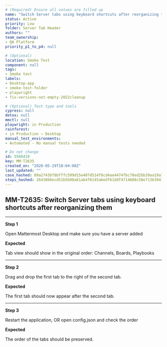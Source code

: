 ```yaml
---
# (Required) Ensure all values are filled up
name: "Switch Server tabs using keyboard shortcuts after reorganizing them"
status: Active
priority: Low
folder: Server Tab Header
authors: ""
team_ownership: 
- QA Platform
priority_p1_to_p4: null

# (Optional)
location: Smoke Test
component: null
tags: 
- Smoke test
labels: 
- Desktop-app
- smoke-test-folder
- playwright
- fix-versions-not-empty-2022cleanup

# (Optional) Test type and tools
cypress: null
detox: null
mmctl: null
playwright: in Production
rainforest: 
- in Production — Desktop
manual_test_environments: 
- Automated - No manual tests needed

# Do not change
id: 5566419
key: MM-T2635
created_on: "2020-05-29T18:04:08Z"
last_updated: ""
case_hashed: 09a2743bf8bfffc599d15e407d514f8cd4ae4474fbc70ed2bb39aa19a7028dc2d3b39f1f10bf20abeba1335e38a97f05
steps_hashed: 2643866ecd51b5b98a81ab4f8145a6edf61ddf4714688c58e713b3941fc60fa1461b0467958408d7cff46269e14282c8
---
```


<!-- (Auto-generated) Based on frontmatter's "key" and "name" -->

## MM-T2635: Switch Server tabs using keyboard shortcuts after reorganizing them

---

**Step 1**

Open Mattermost Desktop and make sure you have a server added

**Expected**

Tab view should show in the original order: Channels, Boards, Playbooks

---

**Step 2**

Drag and drop the first tab to the right of the second tab.

**Expected**

The first tab should now appear after the second tab.

---

**Step 3**

Restart the application, OR open config.json and check the order

**Expected**

The order of the tabs should be preserved.
